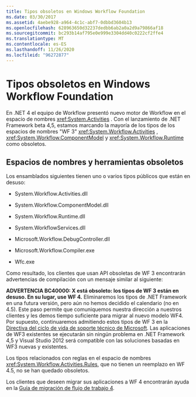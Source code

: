 ```yaml
---
title: Tipos obsoletos en Windows Workflow Foundation
ms.date: 03/30/2017
ms.assetid: 4aebe928-a964-4c1c-abf7-0dbbd3604b13
ms.openlocfilehash: 628963650d32237dedbb6ab2a0a2d9a79866af18
ms.sourcegitcommit: bc293b14af795e0e999e3304dd40c0222cf2ffe4
ms.translationtype: MT
ms.contentlocale: es-ES
ms.lasthandoff: 11/26/2020
ms.locfileid: "96272877"
---
```

# <a name="deprecated-types-in-windows-workflow-foundation"></a>Tipos obsoletos en Windows Workflow Foundation

En .NET 4 el equipo de Workflow presentó nuevo motor de Workflow en el espacio de nombres <xref:System.Activities> . Con el lanzamiento de .NET Framework beta 4,5, estamos marcando la mayoría de los tipos de los espacios de nombres "WF 3" <xref:System.Workflow.Activities> , <xref:System.Workflow.ComponentModel> y  <xref:System.Workflow.Runtime> como obsoletos.

## <a name="obsolete-namespaces-and-tools"></a>Espacios de nombres y herramientas obsoletos

 Los ensamblados siguientes tienen uno o varios tipos públicos que están en desuso:

- System.Workflow.Activities.dll

- System.Workflow.ComponentModel.dll

- System.Workflow.Runtime.dll

- System.WorkflowServices.dll

- Microsoft.Workflow.DebugController.dll

- Microsoft.Workflow.Compiler.exe

- Wfc.exe

 Como resultado, los clientes que usan API obsoletas de WF 3 encontrarán advertencias de compilación con un mensaje similar al siguiente:

 **ADVERTENCIA BC40000: X está obsoleto: los tipos de WF 3 están en desuso. En su lugar, use WF 4.** Eliminaremos los tipos de .NET Framework en una futura versión, pero aún no hemos decidido el calendario (no en 4.5). Este paso permite que comuniquemos nuestra dirección a nuestros clientes y les demos tiempo suficiente para migrar al nuevo modelo WF4. Por supuesto, continuaremos admitiendo estos tipos de WF 3 en la [Directiva del ciclo de vida de soporte técnico de Microsoft](/lifecycle/). Las aplicaciones de WF3 existentes se ejecutarán sin ningún problema en .NET Framework 4,5 y Visual Studio 2012 será compatible con las soluciones basadas en WF3 nuevas y existentes.

 Los tipos relacionados con reglas en el espacio de nombres <xref:System.Workflow.Activities.Rules>, que no tienen un reemplazo en WF 4.5, no se han quedado obsoletos.

 Los clientes que deseen migrar sus aplicaciones a WF 4 encontrarán ayuda en la [Guía de migración de flujo de trabajo 4](migration-guidance.md).
